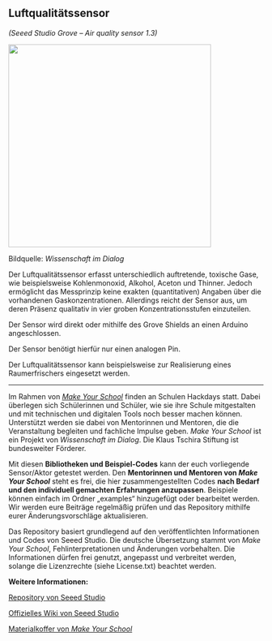 Luftqualitätssensor
----
*(Seeed Studio Grove – Air quality sensor 1.3)*

<img src=https://www.makeyourschool.de/wp-content/uploads/2018/10/9_luftqualitaetssensor-1024x1024.jpg width=400px>

Bildquelle: *Wissenschaft im Dialog*

Der Luftqualitätssensor erfasst unterschiedlich auftretende, toxische Gase, wie beispielsweise Kohlenmonoxid, Alkohol, Aceton und Thinner. Jedoch ermöglicht das Messprinzip keine exakten (quantitativen) Angaben über die vorhandenen Gaskonzentrationen. Allerdings reicht der Sensor aus, um deren Präsenz qualitativ in vier groben Konzentrationsstufen einzuteilen.

Der Sensor wird direkt oder mithilfe des Grove Shields an einen Arduino angeschlossen.

Der Sensor benötigt hierfür nur einen analogen Pin.

Der Luftqualitätssensor kann beispielsweise zur Realisierung eines Raumerfrischers eingesetzt werden.

----

Im Rahmen von [*Make Your School*](https://www.makeyourschool.de/) finden an Schulen Hackdays statt. Dabei überlegen sich Schülerinnen und Schüler, wie sie ihre Schule mitgestalten und mit technischen und digitalen Tools noch besser machen können. Unterstützt werden sie dabei von Mentorinnen und Mentoren, die die Veranstaltung begleiten und fachliche Impulse geben. *Make Your School* ist ein Projekt von *Wissenschaft im Dialog*. Die Klaus Tschira Stiftung ist bundesweiter Förderer.

Mit diesen **Bibliotheken und Beispiel-Codes** kann der euch vorliegende Sensor/Aktor getestet werden. Den **Mentorinnen und Mentoren von *Make Your School*** steht es frei, die hier zusammengestellten Codes **nach Bedarf und den individuell gemachten Erfahrungen anzupassen**. Beispiele können einfach im Ordner „examples“ hinzugefügt oder bearbeitet werden. Wir werden eure Beiträge regelmäßig prüfen und das Repository mithilfe eurer Änderungsvorschläge aktualisieren.

Das Repository basiert grundlegend auf den veröffentlichten Informationen und Codes von Seeed Studio. Die deutsche Übersetzung stammt von *Make Your School*, Fehlinterpretationen und Änderungen vorbehalten. Die Informationen dürfen frei genutzt, angepasst und verbreitet werden, solange die Lizenzrechte (siehe License.txt) beachtet werden.
 

**Weitere Informationen:**

[Repository von Seeed Studio](https://github.com/Seeed-Studio/Grove_Air_quality_Sensor)

[Offizielles Wiki von Seeed Studio](http://wiki.seeedstudio.com/Grove-Air_Quality_Sensor_v1.3/)

[Materialkoffer von *Make Your School*](https://www.makeyourschool.de/material/luftqualitaetssensor/)
